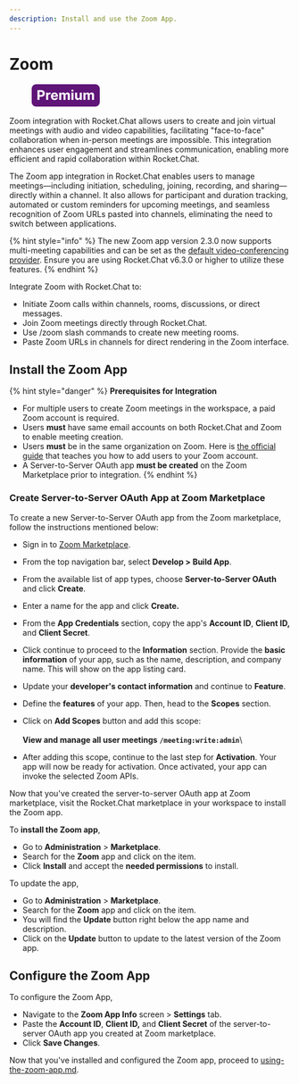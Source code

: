 ```yaml
---
description: Install and use the Zoom App.
---
```


# Zoom

<figure><img src="../../../.gitbook/assets/Premium.svg" alt=""><figcaption></figcaption></figure>

Zoom integration with Rocket.Chat allows users to create and join virtual meetings with audio and video capabilities, facilitating "face-to-face" collaboration when in-person meetings are impossible. This integration enhances user engagement and streamlines communication, enabling more efficient and rapid collaboration within Rocket.Chat.

The Zoom app integration in Rocket.Chat enables users to manage meetings—including initiation, scheduling, joining, recording, and sharing—directly within a channel. It also allows for participant and duration tracking, automated or custom reminders for upcoming meetings, and seamless recognition of Zoom URLs pasted into channels, eliminating the need to switch between applications.

{% hint style="info" %}
The new Zoom app version 2.3.0 now supports multi-meeting capabilities and can be set as the [default video-conferencing provider](../../../use-rocket.chat/rocket.chat-conference-call/conference-call-admin-guide/). Ensure you are using Rocket.Chat v6.3.0 or higher to utilize these features.
{% endhint %}

Integrate Zoom with Rocket.Chat to:

* Initiate Zoom calls within channels, rooms, discussions, or direct messages.
* Join Zoom meetings directly through Rocket.Chat.
* Use /zoom slash commands to create new meeting rooms.
* Paste Zoom URLs in channels for direct rendering in the Zoom interface.

## Install the Zoom App

{% hint style="danger" %}
**Prerequisites for Integration**

* For multiple users to create Zoom meetings in the workspace, a paid Zoom account is required.
* Users **must** have same email accounts on both Rocket.Chat and Zoom to enable meeting creation.&#x20;
* Users **must** be in the same organization on Zoom. Here is [the official guide](https://support.zoom.com/hc/en/article?id=zm\_kb\&sysparm\_article=KB0061789) that teaches you how to add users to your Zoom account.
* A Server-to-Server OAuth app **must be created** on the Zoom Marketplace prior to integration.
{% endhint %}

### **Create Server-to-Server OAuth App at Zoom Marketplace**

To create a new Server-to-Server OAuth app from the Zoom marketplace, follow the instructions mentioned below:&#x20;

* Sign in to  [Zoom Marketplace](https://marketplace.zoom.us/).
* From the top navigation bar, select **Develop > Build App**.
* From the available list of app types, choose **Server-to-Server OAuth** and click **Create**.
* Enter a name for the app and click **Create.**
* From the **App Credentials** section, copy the app's **Account ID**, **Client ID,** and **Client Secret**.&#x20;
* Click continue to proceed to the **Information** section. Provide the **basic information** of your app, such as the name, description, and company name. This will show on the app listing card.
* Update your **developer's contact information** and continue to **Feature**.
* Define the **features** of your app. Then, head to the **Scopes** section.&#x20;
* Click on **Add Scopes** button and add this scope: \
  \
  **View and manage all user meetings** **`/meeting:write:admin`**\

* After adding this scope, continue to the last step for **Activation**. Your app will now be ready for activation. Once activated, your app can invoke the selected Zoom APIs.&#x20;

Now that you've created the server-to-server OAuth app at Zoom marketplace, visit the Rocket.Chat marketplace in your workspace to install the Zoom app.&#x20;

To **install the Zoom app**,

* Go to **Administration** > **Marketplace**.
* Search for the **Zoom** app and click on the item.&#x20;
* Click **Install** and accept the **needed permissions** to install.&#x20;

To update the app,&#x20;

* Go to **Administration** > **Marketplace**.
* Search for the **Zoom** app and click on the item.&#x20;
* You will find the **Update** button right below the app name and description.&#x20;
* Click on the **Update** button to update to the latest version of the Zoom app.&#x20;

## Configure the Zoom App

To configure the Zoom App,

* Navigate to the **Zoom App Info** screen > **Settings** tab.
* Paste the **Account ID**, **Client ID,** and **Client Secret** of the server-to-server OAuth app you created at Zoom marketplace.&#x20;
* Click **Save Changes**.&#x20;

Now that you've installed and configured the Zoom app, proceed to [using-the-zoom-app.md](zoom/using-the-zoom-app.md "mention").
